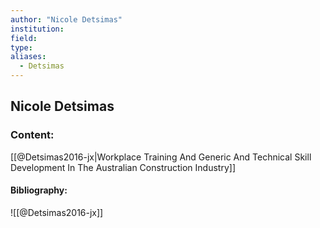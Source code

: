 ```yaml
---
author: "Nicole Detsimas"
institution:
field:
type:
aliases:
  - Detsimas
---
```


## Nicole Detsimas

### Content:
[[@Detsimas2016-jx|Workplace Training And Generic And Technical Skill Development In The Australian Construction Industry]]

#### Bibliography:

![[@Detsimas2016-jx]]